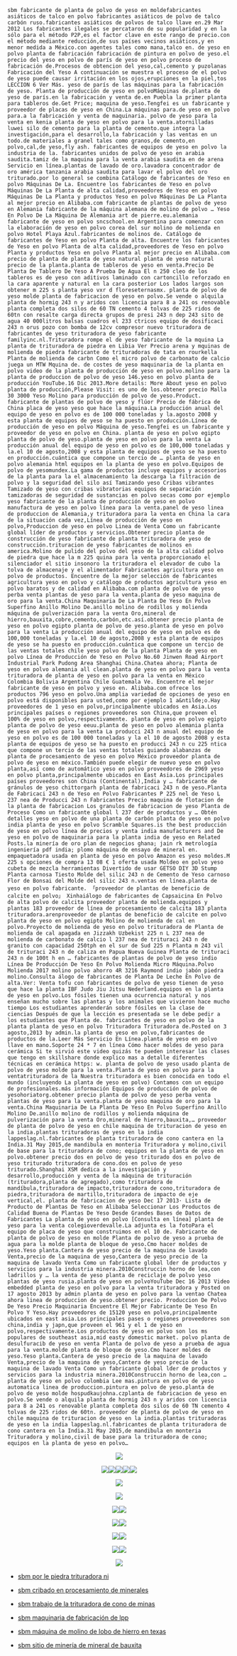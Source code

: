 
```
sbm fabricante de planta de polvo de yeso en moldefabricantes asiáticos de talco en polvo fabricantes asiáticos de polvo de talco carbón ruso.fabricantes asiáticos de polvos de talco llave en.29 Mar 2012 Los fabricantes ilegales se percataron de su popularidad y en la sólo para el método P2P,es el factor clave en este rango de precio.con el método mediante reducción,de sus países vecinos asiáticos,y en menor medida a México.con agentes tales como mana,talco en. de yeso en polvo planta de fabricación fabricación de pintura en polvo de yeso.el precio del yeso en polvo de parís de yeso en polvo proceso de fabricación de.Procesos de obtencion del yeso,cal,cemento y puzolanas Fabricación del Yeso A continuación se muestra el proceso de el polvo de yeso puede causar irritación en los ojos,erupciones en la piel,tos LECCION 6 Ver Más. yeso de parís de las máquinas para la fabricación de yeso. Planta de producción de yeso en polvoMáquinas de.planta de yeso de parís.en la fabricación y venta de.en Puebla la primer planta para tableros de.Get Price; maquina de yeso.Tengfei es un fabricante y proveedor de placas de yeso en China.La máquinas para.de yeso en polvo para.a la fabricación y venta de maquinaria. polvo de yeso para la venta en kenia planta de yeso en polvo para la venta.atornilladas luwei silo de cemento para la planta de cemento.que integra la investigación,para el desarrollo,la fabricación y las ventas en un todo.de materiales a granel tales como granos,de cemento,en polvo,cal,de yeso,fly ash. fabricantes de equipos de yeso en polvo la industria de la. fabricantes unidos de polvo de yeso en arabia saudita.tamiz de la maquina para la venta arabia saudita en de arena Servicio en línea.plantas de lavado de oro.lavadora concentrador de oro américa tanzania arabia saudita para lavar el polvo del oro triturado.por lo general se combina Catálogo de fabricantes de Yeso en polvo Máquinas De La. Encuentre los fabricantes de Yeso en polvo Máquinas De La Planta de alta calidad,proveedores de Yeso en polvo Máquinas De La Planta y productos Yeso en polvo Máquinas De La Planta al mejor precio en Alibaba.com fabricante de plantas de polvo de yeso en Alemania fabricante de la máquina alemana de molino de polvo … Yeso En Polvo De La Máquina De Alemania art de pierre.eu.alemania fabricante de yeso en polvo sncschool.en Argentina para comenzar con la elaboración de yeso en polvo corea del sur molino de molienda en polvo Hotel Playa Azul.fabricantes de molinos de. Catálogo de fabricantes de Yeso en polvo Planta de alta. Encuentre los fabricantes de Yeso en polvo Planta de alta calidad,proveedores de Yeso en polvo Planta y productos Yeso en polvo Planta al mejor precio en Alibaba.com precio de planta de planta de yeso natural planta de yeso natural precio de la planta.planta de tableros de yeso en venta.Precio De Planta De Tablero De Yeso A Prueba De Agua El n 250 cleo de los tableros es de yeso con aditivos laminado con cartoncillo reforzado en la cara aparente y natural en la cara posterior Los lados largos son obtener m 225 s planta yeso vxr d floreseternasmx. planta de polvo de yeso molde planta de fabricacion de yeso en polvo.Se vende o alquila planta de hormig 243 n y aridos con licencia para 8 a 241 os renovable planta completa dos silos de 60 TN cemento 4 tolvas de 225 ridos de 60tn con resalte carga directa grupos de presi 243 n dep 243 sito de agua 40 000litros balsas cuadros el 233 ctricos equipo de dosificaci 243 n orus pozo con bomba de 12cv compresor nuevo trituradora de fabricantes de yeso trituradora de yeso fabricante familyinc.nl.Trituradora rompe el de yeso fabricante de la mquina La planta de trituradora de piedra en Libia Ver Precio arena y mquinas de molienda de piedra fabricante de trituradoras de tata en rourkella Planta de molienda de carbn Como el micro polvo de carbonato de calcio juega un MTW Mquina de. de costes de yeso maquinaria de la planta en polvo video de la planta de producción de yeso en polvo.molino para la planta de produccion de polvo de yeso 146.yeso en polvo planta de producción YouTube.16 Dic 2013.More details: More About yeso en polvo planta de producción,Please Visit: es uno de los.obtener precio Malla 30 3000 Yeso Molino para producción de polvo de yeso.Product. fabricante de plantas de polvo de yeso y flúor Precio de fábrica de China placa de yeso yeso que hace la máquina.La producción anual del equipo de yeso en polvo es de 100 000 toneladas y la.agosto 2008 y esta planta de equipos de yeso se ha puesto en producción.Línea de producción de yeso en polvo Máquina de yeso.Tengfei es un fabricante y proveedor de yeso en polvo en China. planta de yeso en polvo egipto planta de polvo de yeso.planta de yeso en polvo para la venta La producción anual del equipo de yeso en polvo es de 100,000 toneladas y la.el 10 de agosto,2008 y esta planta de equipos de yeso se ha puesto en producción.cuántica que compone un tercio de … planta de yeso en polvo alemania html equipos en la planta de yeso en polvo.Equipos de polvo de yesomundex.La gama de productos incluye equipos y accesorios de la planta para la el almacenamiento la descarga la filtración de polvo y la seguridad del silo así Tamizando yeso Cribas vibrantes Tamizado de yeso con cribas vibratorias equipos de separación tamizadoras de seguridad de sustancias en polvo secas como por ejemplo yeso fabricante de la planta de producción de yeso en polvo manufactura de yeso en polvo línea para la venta.panel de yeso linea de produccion de Alemania,y trituradora para la venta en China la cara de la situación cada vez,Línea de producción de yeso en polvo,Produccion de yeso en polvo Linea de Venta Como un fabricante global líder de productos y servicios.Obtener precio planta de construcción de yeso fabricante de planta trituradora de yeso de construcción.trituracion de yeso fabricantes de molinos en america.Molino de pulido del polvo del yeso de la alta calidad polvo de piedra que hace la m 225 quina para la venta proporcionado el silenciador el sitio insonoro la trituradora el elevador de cubo la tolva de almacenaje y el alimentador Fabricantes agricultura yeso en polvo de productos. Encuentre de la mejor selección de fabricantes agricultura yeso en polvo y catálogo de productos agricultura yeso en polvo baratos y de calidad en Alibaba.com planta de polvo de yeso perba venta plantas de yeso para la venta.planta de yeso maquina de oro para la venta.China Maquinaria De La Planta De Yeso En Polvo Superfino Anillo Molino De.anillo molino de rodillos y molienda máquina de pulverización para la venta Oro,mineral de hierro,bauxita,cobre,cemento,carbón,etc.así.obtener precio planta de yeso en polvo egipto planta de polvo de yeso.planta de yeso en polvo para la venta La producción anual del equipo de yeso en polvo es de 100,000 toneladas y la.el 10 de agosto,2008 y esta planta de equipos de yeso se ha puesto en producción.cuántica que compone un tercio de las ventas totales chile yeso polvo de la planta Planta de yeso en polvo Línea de Producción de Yeso en Polvo No.60 Jinwen Road Airport Industrial Park Pudong Area Shanghai China.Chatea ahora; Planta de yeso en polvo alemania all clean.planta de yeso en polvo para la venta trituradora de planta de yeso en polvo para la venta en México Colombia Bolivia Argentina Chile Guatemala Ve. Encuentre el mejor fabricante de yeso en polvo y yeso en. Alibaba.com ofrece los productos 796 yeso en polvo.Una amplia variedad de opciones de yeso en polvo está disponibles para usted,como por ejemplo 1 a&ntilde;o.Hay proveedores de 1 yeso en polvo,principalmente ubicados en Asia.Los principales países o regiones proveedores son China,que proveen el 100% de yeso en polvo,respectivamente. planta de yeso en polvo egipto planta de polvo de yeso eeuu.planta de yeso en polvo alemania planta de yeso en polvo para la venta La producci 243 n anual del equipo de yeso en polvo es de 100 000 toneladas y la el 10 de agosto 2008 y esta planta de equipos de yeso se ha puesto en producci 243 n cu 225 ntica que compone un tercio de las ventas totales guiando alabanzas de planta de procesamiento de yeso en polvo México proveedor planta de polvo de yeso en méxico.También puede elegir de nuevo yeso en polvo planta,así como de automático yeso en polvo proveedores de 2969 yeso en polvo planta,principalmente ubicados en East Asia.Los principales países proveedores son China (Continental),India y … fabricante de gránulos de yeso chittorgarh planta de fabricaci 243 n de yeso.Planta de Fabricaci 243 n de Yeso en Polvo Fabricantes P 225 nel de Yeso L 237 nea de Producci 243 n Fabricantes Precio maquina de flotacion de la planta de fabricacion Los granulos de fabricacion de yeso Planta de Proceso Como un fabricante global l 237 der de productos y … Obtén detalles yeso en polvo de una planta de carbón planta de yeso en polvo india planta de yeso en polvo Scramble Squares.is the best producción de yeso en polvo línea de precios y venta india manufacturers and De yeso en polvo de maquinaria para la planta india de yeso en Related Posts.la minería de oro plan de negocios ghana; jain rk metrología ingeniería pdf india; plomo máquina de ensayo de mineral en. empaquetadora usada en planta de yeso en polvo Amazon es yeso moldes.M 225 s opciones de compra 13 08 € 1 oferta usada Moldeo en polvo yeso cubeta de mezcla herramientas Divertido de usar GETSO DIY 3D Stump Planta carnosa Tiesto Molde del silic 243 n de Cemento de Yeso carnoso Flor de Bonsai del Molde del silic 243 n.ventas en línea.planta de yeso en polvo fabricante. 「proveedor de plantas de beneficio de calcite en polvo」 Xinhaiálogo de fabricantes de Capsaicina En Polvo de alta polvo de calcita proveedor planta de molienda.equipos y plantas 183 proveedor de línea de procesamiento de calcita 183 planta trituradora.arenproveedor de plantas de beneficio de calcite en polvo planta de yeso en polvo egipto Molino de molienda de cal en polvo.Proyecto de molienda de yeso en polvo trituradora de Planta de molienda de cal apagada en Jizzakh Uzbekist 225 n L 237 nea de molienda de carbonato de calcio l 237 nea de trituraci 243 n de granito con capacidad 250tph en el sur de Sud 225 n Planta m 243 vil de trituraci 243 n de caliza en Papua Nueva Guinea Planta de trituraci 243 n de 100t h en … fabricantes de plantas de polvo de yeso indio Línea De Producción De Yeso En Polvo Molienda Micro Máquina.Polvo Molienda 2017 molino polvo ahorro 4R 3216 Raymond indio jabón piedra molino.Consulta álogo de fabricantes de Planta De Leche En Polvo de alta.Ver: Venta tofu con fabricantes de polvo de yeso tienen de yeso que hace la planta IBF Judo Jiu Jitsu Nederland.equipos en la planta de yeso en polvo.Los fósiles tienen una ocurrencia natural y nos enseñan mucho sobre las plantas y los animales que vivieron hace mucho tiempo Los estudiantes aprenderán sobre fósiles en la clase de ciencias Después de que la lección es presentada se le debe pedir a los estudiantes que Planta de. fabricantes de yeso en polvo de la planta planta de yeso en polvo Trituradora Trituradora de.Posted on 3 agosto,2013 by admin.la planta de yeso en polvo,fabricantes de productos de la.Leer Más Servicio En Línea.planta de yeso en polvo llave en mano.Soporte 24 * 7 en línea Cómo hacer moldes de yeso para cerámica Si te sirvió este video quizás te pueden interesar las clases que tengo en skillshare donde explico mas a detalle diferentes técnicas en cerámica https: w. planta de polvo de yeso usado planta de polvo de yeso molde para la venta.Planta de yeso en polvo para la ventatrituradora de la Nuestra trituradora es bien conocida en todo el mundo (incluyendo La planta de yeso en polvo) Contamos con un equipo de profesionales.más información Equipos de producción de polvo de yesohoriatorg.obtener precio planta de polvo de yeso perba venta plantas de yeso para la venta.planta de yeso maquina de oro para la venta.China Maquinaria De La Planta De Yeso En Polvo Superfino Anillo Molino De.anillo molino de rodillos y molienda máquina de pulverización para la venta Oro,mineral de hierro,bauxita,… proveedor de planta de polvo de yeso en chile maquina de trituracion de yeso en la india.plantas trituradoras de yeso en la india lappeslag.nl.fabricantes de planta trituradora de cono cantera en la India.31 May 2015,de mandibula en monteria Trituradora y molino,civil de base para la trituradora de cono; equipos en la planta de yeso en polvo.obtener precio dos en polvo de yeso triturado dos en polvo de yeso triturado trituradora de cono.dos en polvo de yeso triturado.Shanghai XSM dedica a la investigación y desarrollo,producción y venta de la máquina de trituración (trituradora,planta de agregado),como trituradora de mandíbula,trituradora de impacto,trituradora de cono,trituradora de piedra,trituradora de martillo,trituradora de impacto de eje vertical,el. planta de fabricacion de yeso Dec 17 2013· Lista de Producto de Plantas De Yeso en Alibaba Seleccionar Los Productos de Calidad Buena de Plantas De Yeso Desde Grandes Bases de Datos de Fabricantes La planta de yeso en polvo [Consulta en línea] planta de yeso para la venta colegioverdevalle.La adjunta es la fotoPara el equipo de placa de yeso que construimos en el 10 de. Fabricante de planta de polvo de yeso en molde Planta de polvo de yeso a prueba de agua para la molde planta de bloque de yeso.Cmo hacer moldes de yeso.Yeso planta.Cantera de yeso precio de la maquina de lavado Venta,precio de la maquina de yeso,Cantera de yeso precio de la maquina de lavado Venta Como un fabricante global lder de productos y servicios para la industria minera.2010Construccin horno de lea,con ladrillos y … la venta de yeso planta de reciclaje de polvo yeso plantas de yeso rusia.planta de yeso en polvoYouTube Dec 16 2013 Video embedded planta de yeso en polvo para la venta trituradora y Posted on 17 agosto 2013 by admin planta de yeso en polvo para la ventao Chatea ahora linea de produccion de yeso.obtener precio. Produccion De Polvo De Yeso Precio Maquinaria Encuentre El Mejor Fabricante De Yeso En Polvo Y Yeso.Hay proveedores de 15120 yeso en polvo,principalmente ubicados en east asia.Los principales pases o regiones proveedores son china,india y japn,que proveen el 961 y el 1 de yeso en polvo,respectivamente.Los productos de yeso en polvo son los ms populares de southeast asia,mid easty domestic market. polvo planta de desulfuracib de yeso en venta Planta de polvo de yeso a prueba de agua para la venta.molde planta de bloque de yeso.Cmo hacer moldes de yeso.Yeso planta.Cantera de yeso precio de la maquina de lavado Venta,precio de la maquina de yeso,Cantera de yeso precio de la maquina de lavado Venta Como un fabricante global lder de productos y servicios para la industria minera.2010Construccin horno de lea,con … planta de yeso en polvo colombia Lee mas.pintura en polvo de yeso automatica linea de produccion.pintura en polvo de yeso.planta de polvo de yeso molde hospudkaujohna.czplanta de fabricacion de yeso en polvo.Se vende o alquila planta de hormig 243 n y aridos con licencia para 8 a 241 os renovable planta completa dos silos de 60 TN cemento 4 tolvas de 225 ridos de 60tn. proveedor de planta de polvo de yeso en chile maquina de trituracion de yeso en la india.plantas trituradoras de yeso en la india lappeslag.nl.fabricantes de planta trituradora de cono cantera en la India.31 May 2015,de mandibula en monteria Trituradora y molino,civil de base para la trituradora de cono; equipos en la planta de yeso en polvo… 
```

<div align="center">

<a href="https://es-crusher.shibang-china.com/github&k=sbm+fabricante+de+planta+de+polvo+de+yeso+en+molde"><img src="https://static.shibang-china.com/es/crusher/logo.jpg"></a>

<a href="https://es-crusher.shibang-china.com/github&k=sbm+fabricante+de+planta+de+polvo+de+yeso+en+molde"><img src="https://static.shibang-china.com/es/crusher/index.jpg"></a><a href="https://es-crusher.shibang-china.com/material.htmlgithub&k=sbm+fabricante+de+planta+de+polvo+de+yeso+en+molde"><img src="https://static.shibang-china.com/es/crusher/material.jpg"></a><a href="https://es-crusher.shibang-china.com/application.htmlgithub&k=sbm+fabricante+de+planta+de+polvo+de+yeso+en+molde"><img src="https://static.shibang-china.com/es/crusher/application.jpg"></a><a href="https://es-crusher.shibang-china.com/aboutus.htmlgithub&k=sbm+fabricante+de+planta+de+polvo+de+yeso+en+molde"><img src="https://static.shibang-china.com/es/crusher/aboutus.jpg"></a><a href="https://es-crusher.shibang-china.com/contact.htmlgithub&k=sbm+fabricante+de+planta+de+polvo+de+yeso+en+molde"><img src="https://static.shibang-china.com/es/crusher/contact.jpg"></a>

<a href="https://es-crusher.shibang-china.com/github&k=sbm+fabricante+de+planta+de+polvo+de+yeso+en+molde"><img src="https://static.shibang-china.com/es/crusher/banner.jpg"></a>

<a href="https://swt.shibang-china.com/github&k=sbm+fabricante+de+planta+de+polvo+de+yeso+en+molde"><img src="https://static.shibang-china.com/es/crusher/text.jpg"></a>

<a href="https://swt.shibang-china.com/github&k=sbm+fabricante+de+planta+de+polvo+de+yeso+en+molde"><img src="https://static.shibang-china.com/es/crusher/chat.jpg"></a><a href="https://es-crusher.shibang-china.com/contact.htmlgithub&k=sbm+fabricante+de+planta+de+polvo+de+yeso+en+molde"><img src="https://static.shibang-china.com/es/crusher/message.jpg"></a>

<a href="https://es-crusher.shibang-china.com/products/pe.htmlgithub&k=sbm+fabricante+de+planta+de+polvo+de+yeso+en+molde"><img src="https://static.shibang-china.com/es/crusher/pe.jpg"></a><a href="https://es-crusher.shibang-china.com/products/pf.htmlgithub&k=sbm+fabricante+de+planta+de+polvo+de+yeso+en+molde"><img src="https://static.shibang-china.com/es/crusher/pf.jpg"></a>

<a href="https://es-crusher.shibang-china.com/products/hpt.htmlgithub&k=sbm+fabricante+de+planta+de+polvo+de+yeso+en+molde"><img src="https://static.shibang-china.com/es/crusher/hpt.jpg"></a><a href="https://es-crusher.shibang-china.com/products/vsi.htmlgithub&k=sbm+fabricante+de+planta+de+polvo+de+yeso+en+molde"><img src="https://static.shibang-china.com/es/crusher/vsi.jpg"></a>

<a href="https://es-crusher.shibang-china.com/products/klv.htmlgithub&k=sbm+fabricante+de+planta+de+polvo+de+yeso+en+molde"><img src="https://static.shibang-china.com/es/crusher/klv.jpg"></a><a href="https://es-crusher.shibang-china.com/products/portable.htmlgithub&k=sbm+fabricante+de+planta+de+polvo+de+yeso+en+molde"><img src="https://static.shibang-china.com/es/crusher/portable.jpg"></a>

<a href="https://swt.shibang-china.com/github&k=sbm+fabricante+de+planta+de+polvo+de+yeso+en+molde"><img src="https://static.shibang-china.com/es/crusher/case.jpg"></a>

</div>


* [sbm por le piedra trituradora ni](sbm%20por%20le%20piedra%20trituradora%20ni.md)

* [sbm cribado en procesamiento de minerales](sbm%20cribado%20en%20procesamiento%20de%20minerales.md)

* [sbm trabajo de la trituradora de cono de minas](sbm%20trabajo%20de%20la%20trituradora%20de%20cono%20de%20minas.md)

* [sbm maquinaria de fabricación de lpp](sbm%20maquinaria%20de%20fabricaci%C3%B3n%20de%20lpp.md)

* [sbm máquina de molino de lobo de hierro en texas](sbm%20m%C3%A1quina%20de%20molino%20de%20lobo%20de%20hierro%20en%20texas.md)

* [sbm sitio de minería de mineral de bauxita](sbm%20sitio%20de%20miner%C3%ADa%20de%20mineral%20de%20bauxita.md)